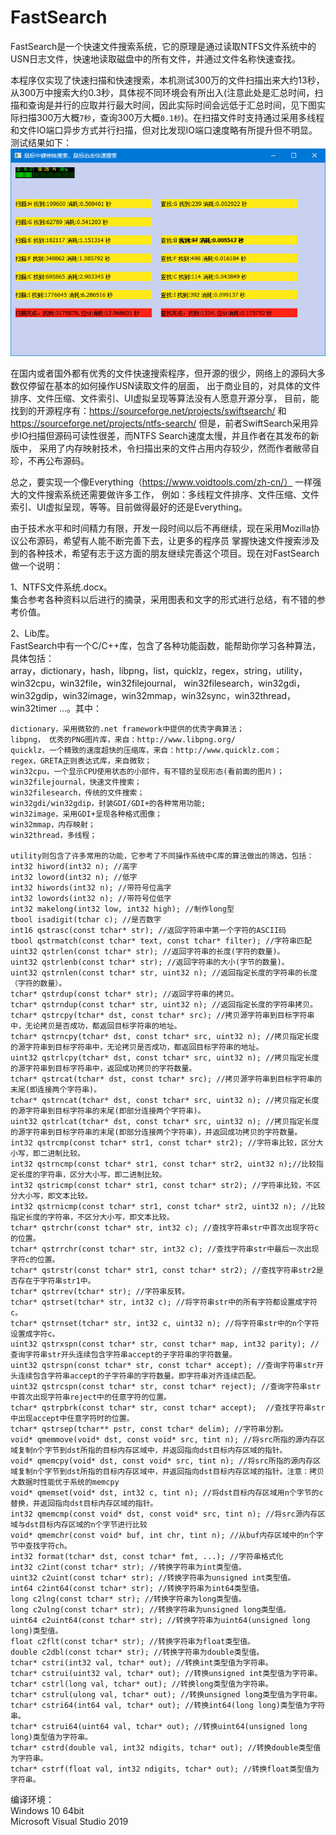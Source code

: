 # FastSearch
FastSearch是一个快速文件搜索系统，它的原理是通过读取NTFS文件系统中的USN日志文件，快速地读取磁盘中的所有文件，并通过文件名称快速查找。

本程序仅实现了快速扫描和快速搜索，本机测试300万的文件扫描出来大约13秒，从300万中搜索大约0.3秒，具体视不同环境会有所出入(注意此处是汇总时间，扫描和查询是并行的应取并行最大时间，因此实际时间会远低于汇总时间，见下图实际扫描300万大概```7秒```，查询300万大概```0.1秒```)。在扫描文件时支持通过采用多线程和文件IO端口异步方式并行扫描，但对比发现IO端口速度略有所提升但不明显。测试结果如下：  
![image](https://github.com/bzmework/FastSearch/blob/master/test.jpg)

在国内或者国外都有优秀的文件快速搜索程序，但开源的很少，网络上的源码大多数仅停留在基本的如何操作USN读取文件的层面，
出于商业目的，对具体的文件排序、文件压缩、文件索引、UI虚拟呈现等算法没有人愿意开源分享，
目前，能找到的开源程序有：https://sourceforge.net/projects/swiftsearch/ 和 https://sourceforge.net/projects/ntfs-search/
但是，前者SwiftSearch采用异步IO扫描但源码可读性很差，而NTFS Search速度太慢，并且作者在其发布的新版中，
采用了内存映射技术，令扫描出来的文件占用内存较少，然而作者敝帚自珍，不再公布源码。

总之，要实现一个像Everything（https://www.voidtools.com/zh-cn/） 一样强大的文件搜索系统还需要做许多工作，
例如：多线程文件排序、文件压缩、文件索引、UI虚拟呈现，等等。目前做得最好的还是Everything。

由于技术水平和时间精力有限，开发一段时间以后不再继续，现在采用Mozilla协议公布源码，希望有人能不断完善下去，让更多的程序员
掌握快速文件搜索涉及到的各种技术，希望有志于这方面的朋友继续完善这个项目。现在对FastSearch做一个说明：

1、NTFS文件系统.docx。    
    集合参考各种资料以后进行的摘录，采用图表和文字的形式进行总结，有不错的参考价值。

2、Lib库。    
    FastSearch中有一个C/C++库，包含了各种功能函数，能帮助你学习各种算法，具体包括：  
    array，dictionary，hash，libpng，list，quicklz，regex，string，utility，win32cpu，win32file，win32filejournal，
    win32filesearch，win32gdi，win32gdip，win32image，win32mmap，win32sync，win32thread，win32timer ...。其中：    
    
    dictionary，采用微软的.net framework中提供的优秀字典算法；
    libpng， 优秀的PNG图片库，来自：http://www.libpng.org/
    quicklz，一个精致的速度超快的压缩库，来自：http://www.quicklz.com；
    regex，GRETA正则表达式库，来自微软；
    win32cpu，一个显示CPU使用状态的小部件，有不错的呈现形态(看前面的图片)；
    win32filejournal，快速文件搜索；
    win32filesearch，传统的文件搜索；
    win32gdi/win32gdip，封装GDI/GDI+的各种常用功能;
    win32image，采用GDI+呈现各种格式图像；
    win32mmap，内存映射；
    win32thread，多线程；    
    
    utility则包含了许多常用的功能，它参考了不同操作系统中C库的算法做出的筛选，包括：
    int32 hiword(int32 n); //高字
    int32 loword(int32 n); //低字
    int32 hiwords(int32 n); //带符号位高字
    int32 lowords(int32 n); //带符号位低字
    int32 makelong(int32 low, int32 high); //制作long型
    tbool isadigit(tchar c); //是否数字
    int16 qstrasc(const tchar* str); //返回字符串中第一个字符的ASCII码
    tbool qstrmatch(const tchar* text, const tchar* filter); //字符串匹配
    uint32 qstrlen(const tchar* str); //返回字符串的长度(字符的数量)。
    uint32 qstrlenb(const tchar* str); //返回字符串的大小(字节的数量)。
    uint32 qstrnlen(const tchar* str, uint32 n); //返回指定长度的字符串的长度（字符的数量）。
    tchar* qstrdup(const tchar* str); //返回字符串的拷贝。
    tchar* qstrndup(const tchar* str, uint32 n); //返回指定长度的字符串拷贝。
    tchar* qstrcpy(tchar* dst, const tchar* src); //拷贝源字符串到目标字符串中，无论拷贝是否成功，都返回目标字符串的地址。
    tchar* qstrncpy(tchar* dst, const tchar* src, uint32 n); //拷贝指定长度的源字符串到目标字符串中，无论拷贝是否成功，都返回目标字符串的地址。
    uint32 qstrlcpy(tchar* dst, const tchar* src, uint32 n); //拷贝指定长度的源字符串到目标字符串中，返回成功拷贝的字符数量。
    tchar* qstrcat(tchar* dst, const tchar* src); //拷贝源字符串到目标字符串的末尾(即连接两个字符串)。
    tchar* qstrncat(tchar* dst, const tchar* src, uint32 n); //拷贝指定长度的源字符串到目标字符串的末尾(即部分连接两个字符串)。
    uint32 qstrlcat(tchar* dst, const tchar* src, uint32 n); //拷贝指定长度的源字符串到目标字符串的末尾(即部分连接两个字符串)，并返回成功拷贝的字符数量。
    int32 qstrcmp(const tchar* str1, const tchar* str2); //字符串比较，区分大小写，即二进制比较。
    int32 qstrncmp(const tchar* str1, const tchar* str2, uint32 n);//比较指定长度的字符串，区分大小写，即二进制比较。
    int32 qstricmp(const tchar* str1, const tchar* str2); //字符串比较，不区分大小写，即文本比较。
    int32 qstrnicmp(const tchar* str1, const tchar* str2, uint32 n); //比较指定长度的字符串，不区分大小写，即文本比较。
    tchar* qstrchr(const tchar* str, int32 c); //查找字符串str中首次出现字符c的位置。
    tchar* qstrrchr(const tchar* str, int32 c); //查找字符串str中最后一次出现字符c的位置。
    tchar* qstrstr(const tchar* str1, const tchar* str2); //查找字符串str2是否存在于字符串str1中。
    tchar* qstrrev(tchar* str); //字符串反转。
    tchar* qstrset(tchar* str, int32 c); //将字符串str中的所有字符都设置成字符c。
    tchar* qstrnset(tchar* str, int32 c, uint32 n); //将字符串str中的n个字符设置成字符c。
    uint32 qstrxspn(const tchar* str, const tchar* map, int32 parity); //查询字符串str开头连续包含字符串accept的子字符串的字符数量。
    uint32 qstrspn(const tchar* str, const tchar* accept); //查询字符串str开头连续包含字符串accept的子字符串的字符数量。即字符串对齐连续匹配。
    uint32 qstrcspn(const tchar* str, const tchar* reject); //查询字符串str中首次出现字符串reject中的任意字符的位置。
    tchar* qstrpbrk(const tchar* str, const tchar* accept);  //查找字符串str中出现accept中任意字符时的位置。
    tchar* qstrsep(tchar** pstr, const tchar* delim); //字符串分割。
    void* qmemmove(void* dst, const void* src, tint n); //将src所指的源内存区域复制n个字节到dst所指的目标内存区域中，并返回指向dst目标内存区域的指针。
    void* qmemcpy(void* dst, const void* src, tint n); //将src所指的源内存区域复制n个字节到dst所指的目标内存区域中，并返回指向dst目标内存区域的指针。注意：拷贝大数据时性能优于系统的memcpy
    void* qmemset(void* dst, int32 c, tint n); //将dst目标内存区域用n个字节的c替换，并返回指向dst目标内存区域的指针。
    int32 qmemcmp(const void* dst, const void* src, tint n); //将src源内存区域与dst目标内存区域的n个字节进行比较
    void* qmemchr(const void* buf, int chr, tint n); //从buf内存区域中的n个字节中查找字符ch。
    int32 format(tchar* dst, const tchar* fmt, ...); //字符串格式化
    int32 c2int(const tchar* str); //转换字符串为int类型值。
    uint32 c2uint(const tchar* str); //转换字符串为unsigned int类型值。
    int64 c2int64(const tchar* str); //转换字符串为int64类型值。
    long c2lng(const tchar* str); //转换字符串为long类型值。
    long c2ulng(const tchar* str); //转换字符串为unsigned long类型值。
    uint64 c2uint64(const tchar* str); //转换字符串为uint64(unsigned long long)类型值。
    float c2flt(const tchar* str); //转换字符串为float类型值。
    double c2dbl(const tchar* str); //转换字符串为double类型值。
    tchar* cstri(int32 val, tchar* out); //转换int类型值为字符串。
    tchar* cstrui(uint32 val, tchar* out); //转换unsigned int类型值为字符串。
    tchar* cstrl(long val, tchar* out); //转换long类型值为字符串。
    tchar* cstrul(ulong val, tchar* out); //转换unsigned long类型值为字符串。
    tchar* cstri64(int64 val, tchar* out); //转换int64(long long)类型值为字符串。
    tchar* cstrui64(uint64 val, tchar* out); //转换uint64(unsigned long long)类型值为字符串。
    tchar* cstrd(double val, int32 ndigits, tchar* out); //转换double类型值为字符串。
    tchar* cstrf(float val, int32 ndigits, tchar* out); //转换float类型值为字符串。

编译环境：    
Windows 10 64bit     
Microsoft Visual Studio 2019    



